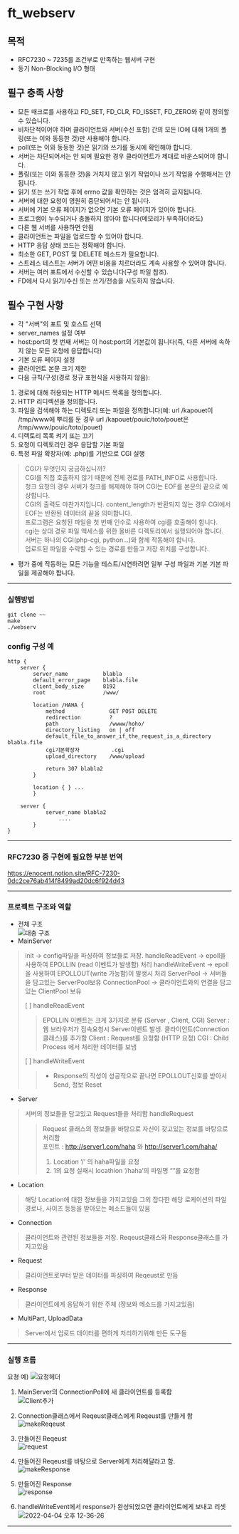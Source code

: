 # ft_webserv
## 목적
- RFC7230 ~ 7235를 조건부로 만족하는 웹서버 구현
- 동기 Non-Blocking I/O 형태

## 필구 충족 사항
- 모든 매크로를 사용하고 FD_SET, FD_CLR, FD_ISSET, FD_ZERO와 같이 정의할 수 있습니다.
- 비차단적이어야 하며 클라이언트와 서버(수신 포함) 간의 모든 IO에 대해 1개의 폴링(또는 이와 동등한 것)만 사용해야 합니다.
- poll(또는 이와 동등한 것)은 읽기와 쓰기를 동시에 확인해야 합니다.
- 서버는 차단되어서는 안 되며 필요한 경우 클라이언트가 제대로 바운스되어야 합니다.
- 폴링(또는 이와 동등한 것)을 거치지 않고 읽기 작업이나 쓰기 작업을 수행해서는 안 됩니다.
- 읽기 또는 쓰기 작업 후에 errno 값을 확인하는 것은 엄격히 금지됩니다.
- 서버에 대한 요청이 영원히 중단되어서는 안 됩니다.
- 서버에 기본 오류 페이지가 없으면 기본 오류 페이지가 있어야 합니다.
- 프로그램이 누수되거나 충돌하지 않아야 합니다(메모리가 부족하더라도)
- 다른 웹 서버를 사용하면 안됨
- 클라이언트는 파일을 업로드할 수 있어야 합니다.
- HTTP 응답 상태 코드는 정확해야 합니다.
- 최소한 GET, POST 및 DELETE 메소드가 필요합니다.
- 스트레스 테스트는 서버가 어떤 비용을 치르더라도 계속 사용할 수 있어야 합니다.
- 서버는 여러 포트에서 수신할 수 있습니다(구성 파일 참조).
- FD에서 다시 읽기/수신 또는 쓰기/전송을 시도하지 않습니다.

## 필수 구현 사항
- 각 "서버"의 포트 및 호스트 선택
- server_names 설정 여부
- host:port의 첫 번째 서버는 이 host:port의 기본값이 됩니다(즉, 다른 서버에 속하지 않는 모든 요청에 응답합니다)
- 기본 오류 페이지 설정
- 클라이언트 본문 크기 제한
- 다음 규칙/구성(경로 정규 표현식을 사용하지 않음):
1. 경로에 대해 허용되는 HTTP 메서드 목록을 정의합니다.
2. HTTP 리디렉션을 정의합니다.
3. 파일을 검색해야 하는 디렉토리 또는 파일을 정의합니다(예: url /kapouet이 /tmp/www에 뿌리를 둔 경우 url /kapouet/pouic/toto/pouet은 /tmp/www/pouic/toto/pouet)
4. 디렉토리 목록 켜기 또는 끄기
5. 요청이 디렉토리인 경우 응답할 기본 파일
6. 특정 파일 확장자(예: .php)를 기반으로 CGI 실행
> CGI가 무엇인지 궁금하십니까?  
> CGI를 직접 호출하지 않기 때문에 전체 경로를 PATH_INFO로 사용합니다.  
> 청크 요청의 경우 서버가 청크를 해제해야 하며 CGI는 EOF를 본문의 끝으로 예상합니다.  
> CGI의 출력도 마찬가지입니다. content_length가 반환되지 않는 경우 CGI에서 EOF는 반환된 데이터의 끝을 의미합니다.  
> 프로그램은 요청된 파일을 첫 번째 인수로 사용하여 cgi를 호출해야 합니다.  
> cgi는 상대 경로 파일 액세스를 위한 올바른 디렉토리에서 실행되어야 합니다.  
> 서버는 하나의 CGI(php-cgi, python...)와 함께 작동해야 합니다.  
> 업로드된 파일을 수락할 수 있는 경로를 만들고 저장 위치를 구성합니다.  
- 평가 중에 작동하는 모든 기능을 테스트/시연하려면 일부 구성 파일과 기본 기본 파일을 제공해야 합니다.  

---------------

### 실행방법
```
git clone ~~
make
./webserv
```

### config 구성 예
```
http {
	server {
		server_name           blabla
		default_error_page    blabla.file
		client_body_size      8192
	  	root                  /www/            
		
		location /HAHA {
			method              GET POST DELETE
			redirection         ?
			path                /wwww/hoho/
			directory_listing   on | off
			default_file_to_answer_if_the_request_is_a_directory blabla.file
			cgi기본확장자 	      .cgi
			upload_directory    /www/upload
			
			return 307 blabla2 
		}

		location { } ...
		}

	server {
			server_name blabla2
         		....
  		}
}
```

------------------ 

### RFC7230 중 구현에 필요한 부분 번역
https://enocent.notion.site/RFC-7230-0dc2ce76ab414f8499ad20dc6f924d43

-------------------

### 프로젝트 구조와 역할
- 전체 구조  
![대충 구조](https://user-images.githubusercontent.com/57505385/202895546-f28e5bbd-68f4-4dd0-bc12-b422bf0aebe4.png)  
- MainServer
> init → config파일을 파싱하여 정보들로 저장.
> handleReadEvent → epoll을 사용하여 EPOLLIN (read 이벤트가 발생함) 처리
> handleWriteEvent → epoll을 사용하여 EPOLLOUT(write 가능함)이 발생시 처리
> ServerPool → 서버들을 담고있는 ServerPool보유
> ConnectionPool → 클라이언트와의 연결을 담고있는 ClientPool 보유
>
> [ ]  handleReadEvent
>> EPOLLIN 이벤트는 크게 3가지로 분류 (Server , Client, CGI)
>> Server : 웹 브라우저가 접속요청시 Server이벤트 발생. 클라이언트(Connection 클래스)를 추가함
>> Client  :  Request를 요청함 (HTTP 요청)
>> CGI : Child Process 에서 처리한 데이터를 보냄
>
> [ ]  handleWriteEvent
>> - Response의 작성이 성공적으로 끝나면 EPOLLOUT신호를 받아서 Send, 정보 Reset

- Server
> 서버의 정보들을 담고있고 Request들을 처리함
> handleRequest
>> Request 클래스의 정보들을 바탕으로 자신이 갖고있는 정보를 바탕으로 처리함  
>> 포인트 :  http://server1.com/haha 와 http://server1.com/haha/
>> 1. Location ‘/’ 의 haha파일을 요청
>> 2. 1의 요청 실패시 locathion ‘/haha’의 파일명 “”를 요청함  

- Location
> 해당 Location에 대한 정보들을 가지고있음
> 그외 잡다한 해당 로케이션의 파일경로나, 사이즈 등등을 받아오는 메소드들이 있음

- Connection
> 클라이언트와 관련된 정보들을 저장.
> Reqeust클래스와 Response클래스를 가지고있음

- Request
> 클라이언트로부터 받은 데이터를 파싱하여 Reqeust로 만듬

- Response
> 클라이언트에게 응답하기 위한 주체 (정보와 메소드를 가지고있음)

- MultiPart, UploadData
> Server에서 업로드 데이터를 편하게 처리하기위해 만든 도구들

-----------------------

### 실행 흐름
요쳥 예)
![요청헤더](https://user-images.githubusercontent.com/57505385/202898039-c518f0a5-ce37-4bc3-8c60-352376c77912.png)

1. MainServer의 ConnectionPoll에 새 클라이언트를 등록함  
![Client추가](https://user-images.githubusercontent.com/57505385/202898069-0f696f15-2701-4422-92ed-4fb81913402d.png)

2. Connection클래스에서 Reqeust클래스에게 Reqeust를 만들게 함  
![makeReqeust](https://user-images.githubusercontent.com/57505385/202898082-29f428c0-9112-45d2-b11c-a141dafb8ff4.png)

3. 만들어진 Reqeust  
![request](https://user-images.githubusercontent.com/57505385/202898099-4d1bfbca-74cc-4d13-a621-89de7d6e065f.png)

4. 만들어진 Reqeust를 바탕으로 Server에게 처리해달라고 함.  
![makeResponse](https://user-images.githubusercontent.com/57505385/202898118-db5855ea-fc38-4cc1-8a01-97b2426f2e9d.png)

5. 만들어진 Response  
![response](https://user-images.githubusercontent.com/57505385/202898128-a709522c-ed61-4cd6-840e-67668ed23c5c.png)

6. handleWriteEvent에서 response가 완성되었으면 클라이언트에게 보내고 리셋  
![2022-04-04 오후 12-36-26](https://user-images.githubusercontent.com/57505385/202898139-38524806-e165-4efe-bde7-c845d135fb46.png)

--------------------------
